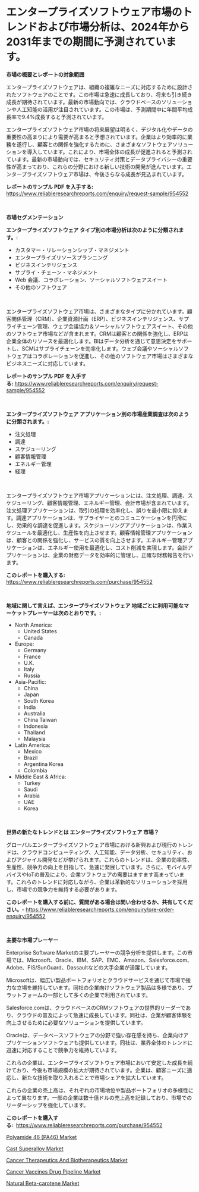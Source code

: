 <p><h1>エンタープライズソフトウェア市場のトレンドおよび市場分析は、2024年から2031年までの期間に予測されています。</h1></p><p><strong>市場の概要とレポートの対象範囲</strong></p>
<p><p>エンタープライズソフトウェアは、組織の複雑なニーズに対応するために設計されたソフトウェアのことです。この市場は急速に成長しており、将来も引き続き成長が期待されています。最新の市場動向では、クラウドベースのソリューションや人工知能の活用が注目されています。この市場は、予測期間中に年間平均成長率で9.4%成長すると予測されています。</p><p>エンタープライズソフトウェア市場の将来展望は明るく、デジタル化やデータの重要性の高まりにより需要が高まると予想されています。企業はより効率的に業務を遂行し、顧客との関係を強化するために、さまざまなソフトウェアソリューションを導入しています。これにより、市場全体の成長が促進されると予測されています。最新の市場動向では、セキュリティ対策とデータプライバシーの重要性が高まっており、これらの分野における新しい技術の開発が進んでいます。エンタープライズソフトウェア市場は、今後さらなる成長が見込まれています。</p></p>
<p><strong>レポートのサンプル PDF を入手する:</strong> <a href="https://www.reliableresearchreports.com/enquiry/request-sample/954552">https://www.reliableresearchreports.com/enquiry/request-sample/954552</a></p>
<p>&nbsp;</p>
<p><strong>市場セグメンテーション</strong></p>
<p><strong>エンタープライズソフトウェア タイプ別の市場分析は次のように分類されます。:</strong></p>
<p><ul><li>カスタマー・リレーションシップ・マネジメント</li><li>エンタープライズリソースプランニング</li><li>ビジネスインテリジェンス</li><li>サプライ・チェーン・マネジメント</li><li>Web 会議、コラボレーション、ソーシャルソフトウェアスイート</li><li>その他のソフトウェア</li></ul></p>
<p>&nbsp;</p>
<p><p>エンタープライズソフトウェア市場は、さまざまなタイプに分かれています。顧客関係管理（CRM）、企業資源計画（ERP）、ビジネスインテリジェンス、サプライチェーン管理、ウェブ会議協力＆ソーシャルソフトウェアスイート、その他のソフトウェア市場などが含まれます。CRMは顧客との関係を強化し、ERPは企業全体のリソースを最適化します。BIはデータ分析を通じて意思決定をサポートし、SCMはサプライチェーンを効率化します。ウェブ会議やソーシャルソフトウェアはコラボレーションを促進し、その他のソフトウェア市場はさまざまなビジネスニーズに対応しています。</p></p>
<p><strong>レポートのサンプル PDF を入手する:</strong>&nbsp;<a href="https://www.reliableresearchreports.com/enquiry/request-sample/954552">https://www.reliableresearchreports.com/enquiry/request-sample/954552</a></p>
<p>&nbsp;</p>
<p><strong> エンタープライズソフトウェア アプリケーション別の市場産業調査は次のように分類されます。:</strong></p>
<p><ul><li>注文処理</li><li>調達</li><li>スケジューリング</li><li>顧客情報管理</li><li>エネルギー管理</li><li>経理</li></ul></p>
<p>&nbsp;</p>
<p><p>エンタープライズソフトウェア市場アプリケーションには、注文処理、調達、スケジューリング、顧客情報管理、エネルギー管理、会計市場が含まれています。注文処理アプリケーションは、取引の処理を効率化し、誤りを最小限に抑えます。調達アプリケーションは、サプライヤーとのコミュニケーションを円滑にし、効果的な調達を促進します。スケジューリングアプリケーションは、作業スケジュールを最適化し、生産性を向上させます。顧客情報管理アプリケーションは、顧客との関係を強化し、サービスの質を向上させます。エネルギー管理アプリケーションは、エネルギー使用を最適化し、コスト削減を実現します。会計アプリケーションは、企業の財務データを効率的に管理し、正確な財務報告を行います。</p></p>
<p><strong>このレポートを購入する:</strong>&nbsp; <a href="https://www.reliableresearchreports.com/purchase/954552">https://www.reliableresearchreports.com/purchase/954552</a></p>
<p>&nbsp;</p>
<p><strong>地域に関して言えば、エンタープライズソフトウェア 地域ごとに利用可能なマーケットプレーヤーは次のとおりです。:</strong></p>
<p><ul>
    <li>
        North America:
        <ul>
            <li>United States</li>
            <li>Canada</li>
        </ul>
    </li>
    <li>
        Europe:
        <ul>
            <li>Germany</li>
            <li>France</li>
            <li>U.K.</li>
            <li>Italy</li>
            <li>Russia</li>
        </ul>
    </li>
    <li>
        Asia-Pacific:
        <ul>
            <li>China</li>
            <li>Japan</li>
            <li>South Korea</li>
            <li>India</li>
            <li>Australia</li>
            <li>China Taiwan</li>
            <li>Indonesia</li>
            <li>Thailand</li>
            <li>Malaysia</li>
        </ul>
    </li>
    <li>
        Latin America:
        <ul>
            <li>Mexico</li>
            <li>Brazil</li>
            <li>Argentina Korea</li>
            <li>Colombia</li>
        </ul>
    </li>
    <li>
        Middle East & Africa:
        <ul>
            <li>Turkey</li>
            <li>Saudi</li>
            <li>Arabia</li>
            <li>UAE</li>
            <li>Korea</li>
        </ul>
    </li>
    </ul></p>
<p>&nbsp;</p>
<p><strong>世界の新たなトレンドとは エンタープライズソフトウェア 市場？</strong></p>
<p><p>グローバルエンタープライズソフトウェア市場における新興および現行のトレンドは、クラウドコンピューティング、人工知能、データ分析、セキュリティ、およびアジャイル開発などが挙げられます。これらのトレンドは、企業の効率性、生産性、競争力の向上を目指して、急速に発展しています。さらに、モバイルデバイスやIoTの普及により、企業ソフトウェアの需要はますます高まっています。これらのトレンドに対応しながら、企業は革新的なソリューションを採用し、市場での競争力を維持する必要があります。</p></p>
<p><strong>このレポートを購入する前に、質問がある場合は問い合わせるか、共有してください。</strong>- <a href="https://www.reliableresearchreports.com/enquiry/pre-order-enquiry/954552">https://www.reliableresearchreports.com/enquiry/pre-order-enquiry/954552</a></p>
<p>&nbsp;</p>
<p><strong>主要な市場プレーヤー</strong></p>
<p><p>Enterprise Software Marketの主要プレーヤーの競争分析を提供します。この市場では、Microsoft、Oracle、IBM、SAP、EMC、Amazon、Salesforce.com、Adobe、FIS/SunGuard、Dassaultなどの大手企業が活躍しています。</p><p>Microsoftは、幅広い製品ポートフォリオとクラウドサービスを通じて市場で強力な立場を維持しています。同社の企業向けソフトウェア製品は多様であり、プラットフォームの一部として多くの企業で利用されています。</p><p>Salesforce.comは、クラウドベースのCRMソフトウェアの世界的リーダーであり、クラウドの普及によって急速に成長しています。同社は、企業が顧客体験を向上させるために必要なソリューションを提供しています。</p><p>Oracleは、データベースソフトウェアの分野で強い存在感を持ち、企業向けアプリケーションソフトウェアも提供しています。同社は、業界全体のトレンドに迅速に対応することで競争力を維持しています。</p><p>これらの企業は、エンタープライズソフトウェア市場において安定した成長を続けており、今後も市場規模の拡大が期待されています。企業は、顧客ニーズに適応し、新たな技術を取り入れることで市場シェアを拡大しています。</p><p>これらの企業の売上高は、それぞれの市場地位や製品ポートフォリオの多様性によって異なります。一部の企業は数十億ドルの売上高を記録しており、市場でのリーダーシップを強化しています。</p></p>
<p><strong>このレポートを購入する:</strong>&nbsp;&nbsp;<a href="https://www.reliableresearchreports.com/purchase/954552">https://www.reliableresearchreports.com/purchase/954552</a></p>
<p><p><a href="https://issuu.com/reportprime-2/docs/polyamide-46-pa46-market-size-2030.pptx">Polyamide 46 (PA46) Market</a></p><p><a href="https://view.publitas.com/reportprime-1/cast-superalloy-market-analysis-and-market-size-global-industry-overview-market-segmentation-and-forecast-2024-to-2031/">Cast Superalloy Market</a></p><p><a href="https://scarlet-rocket-c63.notion.site/Cancer-Therapeutics-And-Biotherapeutics-Market-Provides-a-Comprehensive-Analysis-Including-a-Macro-O-a9e2f10916094172854ab22ac44c3f18">Cancer Therapeutics And Biotherapeutics Market</a></p><p><a href="https://zircon-bluebell-299.notion.site/Cancer-Vaccines-Drug-Pipeline-Market-Size-Share-Trends-Analysis-Report-By-Material-By-Type-By-E-7b5e067d49f84681b7af51463ae72cba">Cancer Vaccines Drug Pipeline Market</a></p><p><a href="https://issuu.com/reportprime-2/docs/natural-beta-carotene-market-size-2030.pptx">Natural Beta-carotene Market</a></p></p>